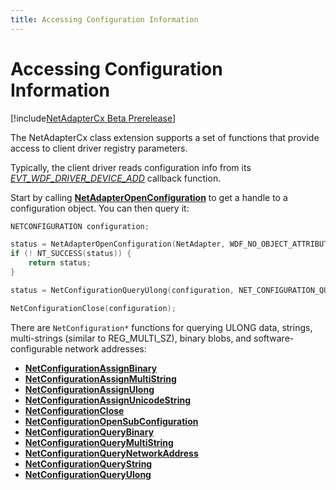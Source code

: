 ```yaml
---
title: Accessing Configuration Information
---
```


# Accessing Configuration Information

[!include[NetAdapterCx Beta Prerelease](../netcx-beta-prerelease.md)]

The NetAdapterCx class extension supports a set of functions that provide access to client driver registry parameters.

Typically, the client driver reads configuration info from its [*EVT_WDF_DRIVER_DEVICE_ADD*](https://msdn.microsoft.com/library/windows/hardware/ff541693) callback function.

Start by calling [**NetAdapterOpenConfiguration**](netadapteropenconfiguration.md) to get a handle to a configuration object.  You can then query it:

```cpp
NETCONFIGURATION configuration;

status = NetAdapterOpenConfiguration(NetAdapter, WDF_NO_OBJECT_ATTRIBUTES, &configuration);
if (! NT_SUCCESS(status)) {
    return status;
}

status = NetConfigurationQueryUlong(configuration, NET_CONFIGURATION_QUERY_ULONG_NO_FLAGS, &SomeValue, &myvalue);

NetConfigurationClose(configuration);
```
There are `NetConfiguration*` functions for querying ULONG data, strings, multi-strings (similar to REG_MULTI_SZ), binary blobs, and software-configurable network addresses:

* [**NetConfigurationAssignBinary**](netconfigurationassignbinary.md)
* [**NetConfigurationAssignMultiString**](netconfigurationassignmultistring.md)
* [**NetConfigurationAssignUlong**](netconfigurationassignulong.md)
* [**NetConfigurationAssignUnicodeString**](netconfigurationassignunicodestring.md)
* [**NetConfigurationClose**](netconfigurationclose.md)
* [**NetConfigurationOpenSubConfiguration**](netconfigurationopensubconfiguration.md)
* [**NetConfigurationQueryBinary**](netconfigurationquerybinary.md)
* [**NetConfigurationQueryMultiString**](netconfigurationquerymultistring.md)
* [**NetConfigurationQueryNetworkAddress**](netconfigurationquerynetworkaddress.md)
* [**NetConfigurationQueryString**](netconfigurationquerystring.md)
* [**NetConfigurationQueryUlong**](netconfigurationqueryulong.md)

